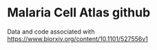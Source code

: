 # Malaria Cell Atlas github

Data and code associated with https://www.biorxiv.org/content/10.1101/527556v1

